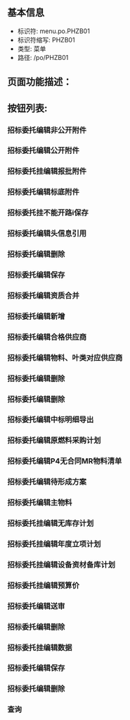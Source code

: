 
## 基本信息

- 标识符: menu.po.PHZB01
- 标识符缩写: PHZB01
- 类型: 菜单
- 路径: /po/PHZB01

## 页面功能描述：





## 按钮列表:


### 招标委托编辑非公开附件



### 招标委托编辑公开附件



### 招标委托挂编辑报批附件



### 招标委托编辑标底附件



### 招标委托挂不能开路i保存



### 招标委托编辑头信息引用



### 招标委托编辑删除



### 招标委托编辑保存



### 招标委托编辑资质合并



### 招标委托编辑新增



### 招标委托编辑合格供应商



### 招标委托编辑物料、叶类对应供应商



### 招标委托编辑删除



### 招标委托编辑删除



### 招标委托编辑中标明细导出



### 招标委托编辑原燃料采购计划



### 招标委托编辑P4无合同MR物料清单



### 招标委托编辑待形成方案



### 招标委托编辑主物料



### 招标委托挂编辑无库存计划



### 招标委托挂编辑年度立项计划



### 招标委托挂编辑设备资材备库计划



### 招标委托挂编辑预算价



### 招标委托编辑送审



### 招标委托编辑删除



### 招标委托挂编辑数据



### 招标委托编辑保存



### 招标委托编辑删除



### 查询


